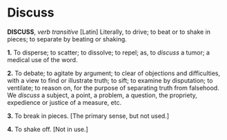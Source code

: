 # Discuss

**DISCUSS**, _verb transitive_ \[Latin\] Literally, to drive; to beat or to shake in pieces; to separate by beating or shaking.

**1.** To disperse; to scatter; to dissolve; to repel; as, to _discuss_ a tumor; a medical use of the word.

**2.** To debate; to agitate by argument; to clear of objections and difficulties, with a view to find or illustrate truth; to sift; to examine by disputation; to ventilate; to reason on, for the purpose of separating truth from falsehood. We _discuss_ a subject, a point, a problem, a question, the propriety, expedience or justice of a measure, etc.

**3.** To break in pieces. \[The primary sense, but not used.\]

**4.** To shake off. \[Not in use.\]